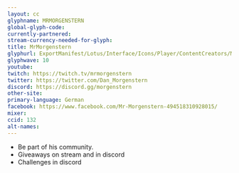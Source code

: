 ```yaml
---
layout: cc
glyphname: MRMORGENSTERN
global-glyph-code:
currently-partnered:
stream-currency-needed-for-glyph:
title: MrMorgenstern
glyphurl: ExportManifest/Lotus/Interface/Icons/Player/ContentCreators/MrMorgenstern.png
glyphwave: 10
youtube:
twitch: https://twitch.tv/mrmorgenstern
twitter: https://twitter.com/Dan_Morgenstern
discord: https://discord.gg/morgenstern
other-site:
primary-language: German
facebook: https://www.facebook.com/Mr-Morgenstern-494518310928015/
mixer:
ccid: 132
alt-names:
---
```

* Be part of his community.
* Giveaways on stream and in discord
* Challenges in discord
